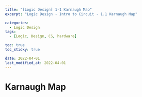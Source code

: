 ```yaml
---
title: "[Logic Design] 1-1 Karnaugh Map"
excerpt: "Logic Design - Intro to Circuit - 1.1 Karnaugh Map"

categories:
  - Logic Design
tags:
  - [Logic, Design, CS, hardware]

toc: true
toc_sticky: true

date: 2022-04-01
last_modified_at: 2022-04-01
---
```


# Karnaugh Map
